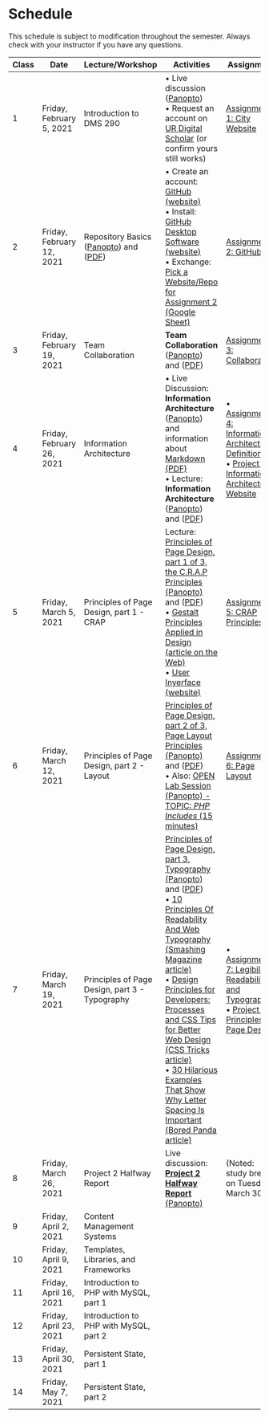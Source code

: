 # **Schedule**
This schedule is subject to modification throughout the semester. Always check with your instructor if you have any questions.

| Class | Date                      | Lecture/Workshop                                             | Activities                                                   | Assignment                                                   |
| ----- | ------------------------- | ------------------------------------------------------------ | ------------------------------------------------------------ | ------------------------------------------------------------ |
| 1     | Friday, February 5, 2021  | Introduction to DMS 290                                      | &bull; Live discussion ([Panopto](https://rochester.hosted.panopto.com/Panopto/Pages/Viewer.aspx?id=b3586bd4-8919-427d-be0d-acc6012a86b3))<br>&bull; Request an account on [UR Digital Scholar](https://digitalscholar.rochester.edu/) (or confirm yours still works) | [Assignment 1: City Website](assign01-city-website/instructions.md) |
| 2     | Friday, February 12, 2021 | Repository Basics ([Panopto](https://rochester.hosted.panopto.com/Panopto/Pages/Viewer.aspx?id=4ab4f0df-f2e2-436c-bd35-accd01291cc9)) and ([PDF](02-repository-basics/version-control-software.pdf)) | &bull; Create an account: [GitHub (website)](https://github.com/)<br>&bull; Install: [GitHub Desktop Software (website)](https://desktop.github.com/)<br>&bull; Exchange: [Pick a Website/Repo for Assignment 2 (Google Sheet)](https://docs.google.com/spreadsheets/d/1rAZzYDRKwMR2A0Kp43eG-GwvD_hC88srLtbNwXHsvtM/edit#gid=0) | [Assignment 2: GitHub](assign02-github/instructions)         |
| 3     | Friday, February 19, 2021 | Team Collaboration                                           | **Team Collaboration** ([Panopto](https://rochester.hosted.panopto.com/Panopto/Pages/Viewer.aspx?id=6f740b8e-e4ea-4ab3-9662-acd401175a88)) and ([PDF](03-collaboration/team-roles-and-projects.pdf)) | [Assignment 3: Collaboration](assign03-collaboration/instructions.md) |
| 4     | Friday, February 26, 2021 | Information  Architecture                                    | &bull; Live Discussion: **Information Architecture** ([Panopto](https://rochester.hosted.panopto.com/Panopto/Pages/Viewer.aspx?id=89de8fc8-f329-42cf-aea2-acdc012c076b)) and information about [Markdown (PDF)](04-information-architecture/markdown.pdf)<br>&bull; Lecture: **Information Architecture** ([Panopto](https://rochester.hosted.panopto.com/Panopto/Pages/Viewer.aspx?id=84be8c8a-0b3b-4bb2-80df-acdb00f82c99)) and ([PDF](04-information-architecture/information-architecture.pdf)) | &bull; [Assignment 4: Information Architecture Definition](assign04-ia-definition/instructions.md)<br>&bull; [Project 1: Information Architected Website](project01-information-architecture/instructions.md) |
| 5     | Friday, March 5, 2021     | Principles  of Page Design, part 1 - CRAP                    | Lecture: [Principles of Page Design, part 1 of 3, the C.R.A.P Principles (Panopto)](https://rochester.hosted.panopto.com/Panopto/Pages/Viewer.aspx?id=e7605030-8bcc-446f-8ea5-ace200ddc28b) and ([PDF](05-principles-of-page-design1/principles-of-page-design1.pdf))<br>&bull; [Gestalt Principles Applied in Design (article on the Web)](https://www.webfx.com/blog/web-design/gestalt-principles-applied-in-design/)<br/>&bull; [User Inyerface (website)](https://userinyerface.com/) | [Assignment 5: CRAP Principles](assign05-crap-principles/instructions.md) |
| 6     | Friday, March 12, 2021    | Principles  of Page Design, part 2 - Layout                  | [Principles of Page Design, part 2 of 3, Page Layout Principles (Panopto)](https://rochester.hosted.panopto.com/Panopto/Pages/Viewer.aspx?id=d828abe7-13e5-4209-8d83-ace900d7ffd0) and ([PDF](06-principles-of-page-design2/page-layout.pdf))<br>&bull; Also: [OPEN Lab Session (Panopto) - TOPIC: *PHP Includes* (15 minutes)](https://rochester.hosted.panopto.com/Panopto/Pages/Viewer.aspx?id=53f2e68e-b2d4-431b-82f7-acea01497a5f) | [Assignment 6: Page Layout](assign06-layout-principles/instructions.md) |
| 7     | Friday, March 19, 2021    | Principles  of Page Design, part 3 - Typography              | [Principles of Page Design, part 3, Typography (Panopto)](https://rochester.hosted.panopto.com/Panopto/Pages/Viewer.aspx?id=a1e8b2e3-d30f-4c53-8967-acec010e7318) and ([PDF](07-principles-of-page-design3/typography.pdf))<br>&bull; [10 Principles Of Readability And Web Typography (Smashing Magazine article)](https://www.smashingmagazine.com/2009/03/10-principles-for-readable-web-typography/)<br/>&bull; [Design Principles for Developers: Processes and CSS Tips for Better Web Design (CSS Tricks article)](https://css-tricks.com/design-principles-for-developers-processes-and-css-tips-for-better-web-design/)<br/>&bull; [30 Hilarious Examples That Show Why Letter Spacing Is Important (Bored Panda article)](https://www.boredpanda.com/funny-importance-of-kerning/) | &bull; [Assignment 7: Legibility, Readability, and Typography](assign07-readabilty-legibility-typography/instructions.md)<br>&bull; [Project 2: Principles of Page Design](project02-principles-of-page-design/instructions.md) |
| 8     | Friday, March 26, 2021    | Project 2 Halfway Report                                     | Live discussion: [**Project 2 Halfway Report** (Panopto)](https://rochester.hosted.panopto.com/Panopto/Pages/Viewer.aspx?id=6cd58691-e70f-4c14-8278-acf701209c69) | (Noted: study break on Tuesday, March 30)                    |
| 9     | Friday, April 2, 2021     | Content  Management Systems                                  |                                                              |                                                              |
| 10    | Friday, April 9, 2021     | Templates,  Libraries, and Frameworks                        |                                                              |                                                              |
| 11    | Friday, April 16, 2021    | Introduction  to PHP with MySQL, part 1                      |                                                              |                                                              |
| 12    | Friday, April 23, 2021    | Introduction  to PHP with MySQL, part 2                      |                                                              |                                                              |
| 13    | Friday, April 30, 2021    | Persistent  State, part 1                                    |                                                              |                                                              |
| 14    | Friday, May 7, 2021       | Persistent  State, part 2                                    |                                                              |                                                              |

